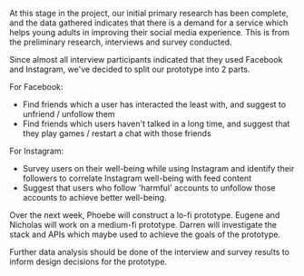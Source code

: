 At this stage in the project, our initial primary research has been complete, and the data gathered indicates that there is a demand for a service which helps young adults in improving their social media experience. This is from the preliminary research, interviews and survey conducted.

Since almost all interview participants indicated that they used Facebook and Instagram, we've decided to split our prototype into 2 parts.

For Facebook:

* Find friends which a user has interacted the least with, and suggest to unfriend / unfollow them
* Find friends which users haven't talked in a long time, and suggest that they play games / restart a chat with those friends

For Instagram:

* Survey users on their well-being while using Instagram and identify their followers to correlate Instagram well-being with feed content
* Suggest that users who follow 'harmful' accounts to unfollow those accounts to achieve better well-being.

Over the next week, Phoebe will construct a lo-fi prototype.
Eugene and Nicholas will work on a medium-fi prototype.
Darren will investigate the stack and APIs which maybe used to achieve the goals of the prototype.

Further data analysis should be done of the interview and survey results to inform design decisions for the prototype.


